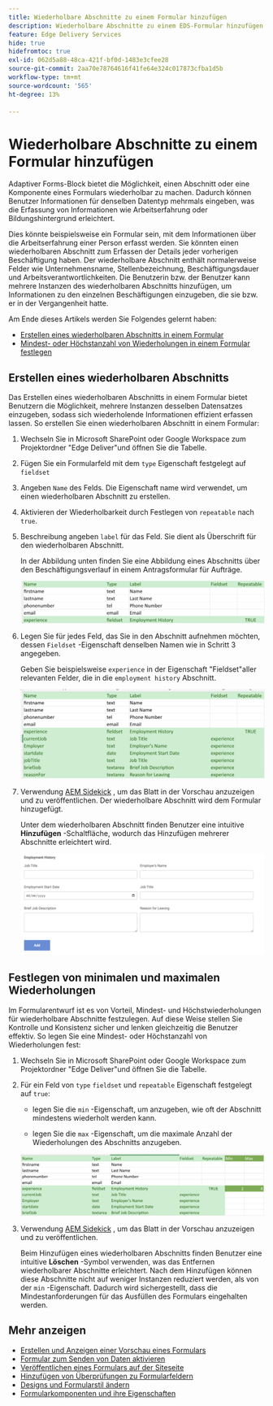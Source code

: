 ```yaml
---
title: Wiederholbare Abschnitte zu einem Formular hinzufügen
description: Wiederholbare Abschnitte zu einem EDS-Formular hinzufügen
feature: Edge Delivery Services
hide: true
hidefromtoc: true
exl-id: 062d5a88-48ca-421f-bf0d-1483e3cfee28
source-git-commit: 2aa70e78764616f41fe64e324c017873cfba1d5b
workflow-type: tm+mt
source-wordcount: '565'
ht-degree: 13%

---
```


# Wiederholbare Abschnitte zu einem Formular hinzufügen

Adaptiver Forms-Block bietet die Möglichkeit, einen Abschnitt oder eine Komponente eines Formulars wiederholbar zu machen. Dadurch können Benutzer Informationen für denselben Datentyp mehrmals eingeben, was die Erfassung von Informationen wie Arbeitserfahrung oder Bildungshintergrund erleichtert.

Dies könnte beispielsweise ein Formular sein, mit dem Informationen über die Arbeitserfahrung einer Person erfasst werden. Sie könnten einen wiederholbaren Abschnitt zum Erfassen der Details jeder vorherigen Beschäftigung haben. Der wiederholbare Abschnitt enthält normalerweise Felder wie Unternehmensname, Stellenbezeichnung, Beschäftigungsdauer und Arbeitsverantwortlichkeiten. Die Benutzerin bzw. der Benutzer kann mehrere Instanzen des wiederholbaren Abschnitts hinzufügen, um Informationen zu den einzelnen Beschäftigungen einzugeben, die sie bzw. er in der Vergangenheit hatte.



Am Ende dieses Artikels werden Sie Folgendes gelernt haben:

* [Erstellen eines wiederholbaren Abschnitts in einem Formular](#add-repeatable-sections-to-a-form)
* [Mindest- oder Höchstanzahl von Wiederholungen in einem Formular festlegen](#set-minimum-or-maximum-number-of-repetitions-for-a-repeatable-section)

## Erstellen eines wiederholbaren Abschnitts

Das Erstellen eines wiederholbaren Abschnitts in einem Formular bietet Benutzern die Möglichkeit, mehrere Instanzen desselben Datensatzes einzugeben, sodass sich wiederholende Informationen effizient erfassen lassen. So erstellen Sie einen wiederholbaren Abschnitt in einem Formular:

1. Wechseln Sie in Microsoft SharePoint oder Google Workspace zum Projektordner &quot;Edge Deliver&quot;und öffnen Sie die Tabelle.

1. Fügen Sie ein Formularfeld mit dem `type` Eigenschaft festgelegt auf `fieldset`
1. Angeben `Name` des Felds. Die Eigenschaft name wird verwendet, um einen wiederholbaren Abschnitt zu erstellen.
1. Aktivieren der Wiederholbarkeit durch Festlegen von `repeatable` nach `true`.
1. Beschreibung angeben `label` für das Feld. Sie dient als Überschrift für den wiederholbaren Abschnitt.

   In der Abbildung unten finden Sie eine Abbildung eines Abschnitts über den Beschäftigungsverlauf in einem Antragsformular für Aufträge.

   ![](/help/edge/assets/repeatable-section-example-job-application-form.png)

1. Legen Sie für jedes Feld, das Sie in den Abschnitt aufnehmen möchten, dessen `Fieldset` -Eigenschaft denselben Namen wie in Schritt 3 angegeben.

   Geben Sie beispielsweise `experience` in der Eigenschaft &quot;Fieldset&quot;aller relevanten Felder, die in die `employment history` Abschnitt.

   ![Beispiel für ein wiederholbares Abschnittsfeld und dessen Eigenschaften](/help/edge/assets/repeatable-section--mention-fieldset-name-example-job-application-form.png)

1. Verwendung [AEM Sidekick](https://www.aem.live/developer/tutorial#preview-and-publish-your-content) , um das Blatt in der Vorschau anzuzeigen und zu veröffentlichen. Der wiederholbare Abschnitt wird dem Formular hinzugefügt.

   Unter dem wiederholbaren Abschnitt finden Benutzer eine intuitive **Hinzufügen** -Schaltfläche, wodurch das Hinzufügen mehrerer Abschnitte erleichtert wird.

   ![wiederholbarer Abschnitt, Schaltfläche Hinzufügen , um mehrere Abschnitte hinzuzufügen ](/help/edge/assets/repeatable-section-example.png)


## Festlegen von minimalen und maximalen Wiederholungen

Im Formularentwurf ist es von Vorteil, Mindest- und Höchstwiederholungen für wiederholbare Abschnitte festzulegen. Auf diese Weise stellen Sie Kontrolle und Konsistenz sicher und lenken gleichzeitig die Benutzer effektiv. So legen Sie eine Mindest- oder Höchstanzahl von Wiederholungen fest:

1. Wechseln Sie in Microsoft SharePoint oder Google Workspace zum Projektordner &quot;Edge Deliver&quot;und öffnen Sie die Tabelle.

1. Für ein Feld von `type` `fieldset` und `repeatable` Eigenschaft festgelegt auf `true`:

   * legen Sie die `min` -Eigenschaft, um anzugeben, wie oft der Abschnitt mindestens wiederholt werden kann.

   * legen Sie die `max` -Eigenschaft, um die maximale Anzahl der Wiederholungen des Abschnitts anzugeben.

   ![Legen Sie die Eigenschaft min und max fest, um festzulegen, wie oft der Abschnitt wiederholt werden kann.](/help/edge/assets/repeatable-section-set-min-max.png)

1. Verwendung [AEM Sidekick](https://www.aem.live/developer/tutorial#preview-and-publish-your-content) , um das Blatt in der Vorschau anzuzeigen und zu veröffentlichen.

   Beim Hinzufügen eines wiederholbaren Abschnitts finden Benutzer eine intuitive **Löschen** -Symbol verwenden, was das Entfernen wiederholbarer Abschnitte erleichtert. Nach dem Hinzufügen können diese Abschnitte nicht auf weniger Instanzen reduziert werden, als von der `min` -Eigenschaft. Dadurch wird sichergestellt, dass die Mindestanforderungen für das Ausfüllen des Formulars eingehalten werden.

<!--

For example, consider a form used to collect information from users applying for a loan. . You may have a repeatable section for capturing details of each co-applicant. The repeatable section would typically contain fields such as co-co-applicant

The form allows users to provide personal information, including details of the co-applicants. Users can enter details for co-applicants, with this section being repeatable.

![Repeatable sections in forms](/help/forms/assets/eds-repeatable.png)

## Prerequisites

The [Adaptive Forms Block is enabled](/help/edge/docs/forms/create-forms.md) for your Edge Delivery Services project. 

## Add a repeatable section to a form 

Let's take an example of a loan application form. The form enables users to submit personal information. You can include co-applicant details using repeatable sections, with the option to add a minimum and maximum of three co-applicant sections.

"_You can use a Microsoft Excel file on your SharePoint Site or Google Sheet file on Google Drive to develop a form. Examples in this document are based on a [Microsoft Excel file on your SharePoint Site](https://www.aem.live/docs/setup-customer-sharepoint)._" 


To add repeatable sections in Edge Delivery:

1. [Author a form using Microsoft Excel](#author-form)
2. [Preview and publish the form](#preview-form)

### Author a form using Microsoft Excel {#author-form}

1. Go to your Edge Deliver project folder on Microsoft SharePoint or Google Workspace and open your spreadsheet. For example, open an a spreadsheet named `loan-application.xlsx`.

1. Add a new columns labeled `Repeatable` to the sheet contaning your form fields. By default, the `shared-default` sheet contains the form fields.  

1. Add new columns labeled as `Repeatable`, `Min`, and `Max` in your Microsoft Excel file.
1. Specify the value for the `Repeatable` column as `True` for the fieldset that you want to make repeatable.
1. Specify the values for the `Min` and `Max` columns. The `Min` value represents the minimum number of occurrences for which the panel repeats, while the `Max` value represents the maximum number of occurrences for which the panel repeats.
1. Save your Microsoft Excel file.
     
>[!NOTE]
>
> Here is the [Loan application](/help/forms/assets/loan-application.xlsx) excel sheet for your reference. 

### Preview/Publish the form using your Edge Delivery Service

1. Open or create new document file in a Microsft SharePoint Site to embed the Excel sheet  in it using a `Form Block`. For example, open the `index` file and add a `Form Block`.
2. Open the command prompt, navigate to your AEM Edge Delivery project directory on your local machine, and execute the command as `aem up`.

The form is accessible at `https://localhost:3000`, where clicking the `Add` button adds new repeatable section for entering co-applicant details. You can also delete the the repeatable section by clicking the `Delete` button. 

>[!NOTE]
>
> If you encounter a "Page Not Found" error while accessing your form at localhost, add the directory name of the Microsoft SharePoint Site in front of the URL where your form is located. For example, `http://localhost:3000/<dir-name>/`

-->


## Mehr anzeigen

* [Erstellen und Anzeigen einer Vorschau eines Formulars](/help/edge/docs/forms/create-forms.md)
* [Formular zum Senden von Daten aktivieren](/help/edge/docs/forms/submit-forms.md)
* [Veröffentlichen eines Formulars auf der Siteseite](/help/edge/docs/forms/publish-forms.md)
* [Hinzufügen von Überprüfungen zu Formularfeldern](/help/edge/docs/forms/validate-forms.md)
* [Designs und Formularstil ändern](/help/edge/docs/forms/style-theme-forms.md)
* [Formularkomponenten und ihre Eigenschaften](/help/edge/docs/forms/form-components.md)
